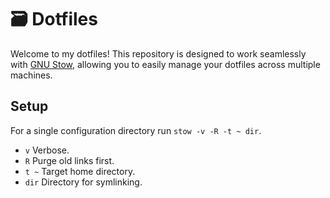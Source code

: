 # 🗃️ Dotfiles

Welcome to my dotfiles! This repository is designed to work seamlessly with
[GNU Stow](https://www.gnu.org/software/stow/), allowing you to easily manage
your dotfiles across multiple machines.

## Setup

For a single configuration directory run `stow -v -R -t ~ dir`.

- `v` Verbose.
- `R` Purge old links first.
- `t ~` Target home directory.
- `dir` Directory for symlinking.

